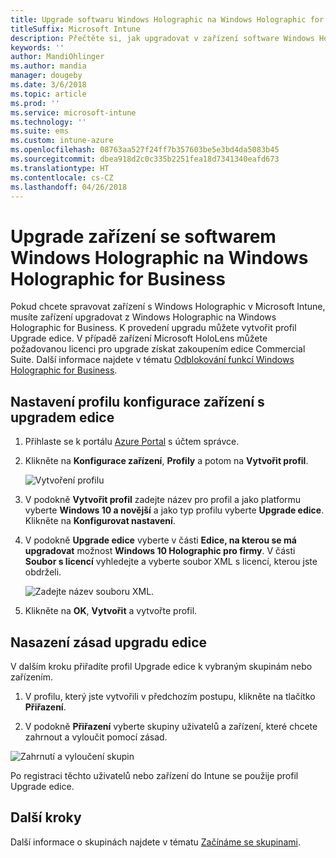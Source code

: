 ```yaml
---
title: Upgrade softwaru Windows Holographic na Windows Holographic for Business
titleSuffix: Microsoft Intune
description: Přečtěte si, jak upgradovat v zařízení software Windows Holographic na Windows Holographic for Business.
keywords: ''
author: MandiOhlinger
ms.author: mandia
manager: dougeby
ms.date: 3/6/2018
ms.topic: article
ms.prod: ''
ms.service: microsoft-intune
ms.technology: ''
ms.suite: ems
ms.custom: intune-azure
ms.openlocfilehash: 08763aa527f24ff7b357603be5e3bd4da5083b45
ms.sourcegitcommit: dbea918d2c0c335b2251fea18d7341340eafd673
ms.translationtype: HT
ms.contentlocale: cs-CZ
ms.lasthandoff: 04/26/2018
---
```

# <a name="upgrade-devices-running-windows-holographic-to-windows-holographic-for-business"></a>Upgrade zařízení se softwarem Windows Holographic na Windows Holographic for Business


Pokud chcete spravovat zařízení s Windows Holographic v Microsoft Intune, musíte zařízení upgradovat z Windows Holographic na Windows Holographic for Business. K provedení upgradu můžete vytvořit profil Upgrade edice. V případě zařízení Microsoft HoloLens můžete požadovanou licenci pro upgrade získat zakoupením edice Commercial Suite. Další informace najdete v tématu [Odblokování funkcí Windows Holographic for Business](https://docs.microsoft.com/en-us/hololens/hololens-upgrade-enterprise).

## <a name="to-set-up-an-edition-upgrade-device-configuration-profile"></a>Nastavení profilu konfigurace zařízení s upgradem edice

1. Přihlaste se k portálu [Azure Portal](https://portal.azure.com) s účtem správce.


2.  Klikněte na **Konfigurace zařízení**, **Profily** a potom na **Vytvořit profil**.

    ![Vytvoření profilu](media/Holographic-create-profile.png)

3.  V podokně **Vytvořit profil** zadejte název pro profil a jako platformu vyberte **Windows 10 a novější** a jako typ profilu vyberte **Upgrade edice**. Klikněte na **Konfigurovat nastavení**.

5. V podokně **Upgrade edice** vyberte v části **Edice, na kterou se má upgradovat** možnost **Windows 10 Holographic pro firmy**. V části **Soubor s licencí** vyhledejte a vyberte soubor XML s licencí, kterou jste obdrželi.

    ![Zadejte název souboru XML.](media/Holographic-edition-upgrade.png)
 
5.  Klikněte na **OK**, **Vytvořit** a vytvořte profil.


## <a name="deploy-the-edition-upgrade-policy"></a>Nasazení zásad upgradu edice

V dalším kroku přiřadíte profil Upgrade edice k vybraným skupinám nebo zařízením.

1. V profilu, který jste vytvořili v předchozím postupu, klikněte na tlačítko **Přiřazení**.

2. V podokně **Přiřazení** vyberte skupiny uživatelů a zařízení, které chcete zahrnout a vyloučit pomocí zásad.

![Zahrnutí a vyloučení skupin](media/Holographic-groups.PNG)

Po registraci těchto uživatelů nebo zařízení do Intune se použije profil Upgrade edice. 

## <a name="next-steps"></a>Další kroky

Další informace o skupinách najdete v tématu [Začínáme se skupinami](get-started-groups.md).


